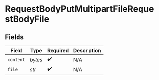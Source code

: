 # RequestBodyPutMultipartFileRequestBodyFile


## Fields

| Field              | Type               | Required           | Description        |
| ------------------ | ------------------ | ------------------ | ------------------ |
| `content`          | *bytes*            | :heavy_check_mark: | N/A                |
| `file`             | *str*              | :heavy_check_mark: | N/A                |